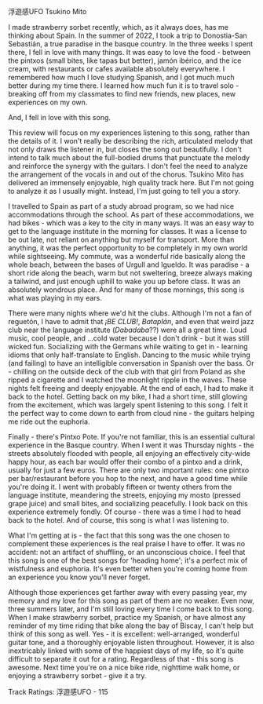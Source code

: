 浮遊感UFO
Tsukino Mito

I made strawberry sorbet recently, which, as it always does, has me thinking about Spain. In the summer of 2022, I took a trip to Donostia-San Sebastián, a true paradise in the basque country. In the three weeks I spent there, I fell in love with many things. It was easy to love the food - between the pintxos (small bites, like tapas but better), jamón ibérico, and the ice cream, with restaurants or cafes available absolutely everywhere. I remembered how much I love studying Spanish, and I got much much better during my time there. I learned how much fun it is to travel solo - breaking off from my classmates to find new friends, new places, new experiences on my own.

And, I fell in love with this song.

This review will focus on my experiences listening to this song, rather than the details of it. I won't really be describing the rich, articulated melody that not only draws the listener in, but closes the song out beautifully. I don't intend to talk much about the full-bodied drums that punctuate the melody and reinforce the synergy with the guitars. I don't feel the need to analyze the arrangement of the vocals in and out of the chorus. Tsukino Mito has delivered an immensely enjoyable, high quality track here. But I'm not going to analyze it as I usually might. Instead, I'm just going to tell you a story. 

I travelled to Spain as part of a study abroad program, so we had nice accommodations through the school. As part of these accommodations, we had bikes - which was a key to the city in many ways. It was an easy way to get to the language institute in the morning for classes. It was a license to be out late, not reliant on anything but myself for transport. More than anything, it was the perfect opportunity to be completely in my own world while sightseeing. My commute, was a wonderful ride basically along the whole beach, between the bases of Urgull and Igueldo. It was paradise - a short ride along the beach, warm but not sweltering, breeze always making a tailwind, and just enough uphill to wake you up before class. It was an absolutely wondrous place. And for many of those mornings, this song is what was playing in my ears.

There were many nights where we'd hit the clubs. Although I'm not a fan of reguetón, I have to admit that *¡BE CLUB!*, *Bataplán*, and even that weird jazz club near the language institute (*Dabadaba*??) were all a great time. Loud music, cool people, and ...cold water because I don't drink - but it was still wicked fun. Socializing with the Germans while waiting to get in - learning idioms that only half-translate to English. Dancing to the music while trying (and failing) to have an intelligible conversation in Spanish over the bass. Or - chilling on the outside deck of the club with that girl from Poland as she ripped a cigarette and I watched the moonlight ripple in the waves. These nights felt freeing and deeply enjoyable. At the end of each, I had to make it back to the hotel. Getting back on my bike, I had a short time, still glowing from the excitement, which was largely spent listening to this song. I felt it the perfect way to come down to earth from cloud nine - the guitars helping me ride out the euphoria. 

Finally - there's Pintxo Pote. If you're not familiar, this is an essential cultural experience in the Basque country. When I went it was Thursday nights - the streets absolutely flooded with people, all enjoying an effectively city-wide happy hour, as each bar would offer their combo of a pintxo and a drink, usually for just a few euros. There are only two important rules: one pintxo per bar/restaurant before you hop to the next, and have a good time while you're doing it. I went with probably fifteen or twenty others from the language institute, meandering the streets, enjoying my mosto (pressed grape juice) and small bites, and socializing peacefully. I look back on this experience extremely fondly. Of course - there was a time I had to head back to the hotel. And of course, this song is what I was listening to. 

What I'm getting at is - the fact that this song was the one chosen to complement these experiences is the real praise I have to offer. It was no accident: not an artifact of shuffling, or an unconscious choice. I feel that this song is one of the best songs for 'heading home'; it's a perfect mix of wistfulness and euphoria. It's even better when you're coming home from an experience you know you'll never forget. 

Although those experiences get farther away with every passing year, my memory and my love for this song as part of them are no weaker. Even now, three summers later, and I'm still loving every time I come back to this song. When I make strawberry sorbet, practice my Spanish, or have almost any reminder of my time riding that bike along the bay of Biscay, I can't help but think of this song as well. Yes - it is excellent: well-arranged, wonderful guitar tone, and a thoroughly enjoyable listen throughout. However, it is also inextricably linked with some of the happiest days of my life, so it's quite difficult to separate it out for a rating. Regardless of that - this song is awesome. Next time you're on a nice bike ride, nighttime walk home, or enjoying a strawberry sorbet - give it a try.

Track Ratings:
浮遊感UFO - 115